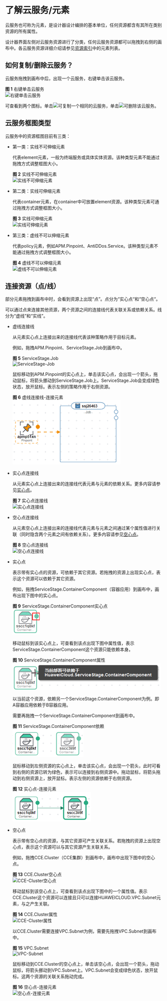 # 了解云服务/元素<a name="aos_01_5013"></a>

云服务也可称为元素，是设计器设计编排的基本单位，任何资源都含有其所在类别资源的所有属性。

设计器界面左侧对云服务资源进行了分类，任何云服务资源都可以拖拽到右侧的画布中。各云服务资源详细介绍请参见[资源索引](https://support.huaweicloud.com/tr-aos/aos_01_4012.html)中的元素列表。

## 如何复制/删除云服务？<a name="section568959143817"></a>

云服务拖拽到画布中后，出现一个云服务，右键单击该云服务。

**图 1**  右键单击云服务<a name="fig163015118405"></a>  
![](figures/右键单击云服务.png "右键单击云服务")

可查看到两个图标。单击![](figures/icon-copy.png)可复制一个相同的云服务，单击![](figures/icon-delete.png)可删除该云服务。

## 云服务框图类型<a name="section1994713378184"></a>

云服务中的资源框图目前有三类：

-   第一类：实线不可伸缩元素

    代表element元素，一般为终端服务或具体实体资源。该种类型元素不能通过拖拽方式调整框图大小。

    **图 2**  实线不可伸缩元素<a name="fig139217518612"></a>  
    ![](figures/实线不可伸缩元素.png "实线不可伸缩元素")

-   第二类：实线可伸缩元素

    代表container元素，在container中可放置element资源。该种类型元素可通过拖拽方式调整框图大小。

    **图 3**  实线可伸缩元素<a name="fig14544056274"></a>  
    ![](figures/实线可伸缩元素.png "实线可伸缩元素")

-   第三类：虚线不可以伸缩元素

    代表policy元素，例如APM.Pinpoint、AntiDDos.Service。该种类型元素不能通过拖拽方式调整框图大小。

    **图 4**  虚线不可以伸缩元素<a name="fig965295483414"></a>  
    ![](figures/虚线不可以伸缩元素.png "虚线不可以伸缩元素")


## 连接资源（点/线）<a name="section1209618411"></a>

部分元素拖拽到画布中时，会看到资源上出现“点”。点分为“实心点“和“空心点“。

可以通过点来连接其他资源，两个资源之间的连接线代表关联关系或依赖关系。线分为“虚线”和“实线”。

-   虚线连接线

    从元素实心点上连接出来的连接线代表该种策略作用于目标元素。

    例如，拖拽APM.Pinpoint、ServiceStage.Job到画布中。

    **图 5**  ServiceStage.Job<a name="fig2034833914520"></a>  
    ![](figures/ServiceStage-Job.png "ServiceStage-Job")

    鼠标移动到APM.Pinpoint的实心点上，单击该实心点，会出现一个箭头，拖动鼠标，将箭头挪动到ServiceStage.Job上。ServiceStage.Job会变成绿色状态，放开鼠标。表示左侧的策略作用于右侧资源。

    **图 6**  虚线连接线-连接元素<a name="fig16350195195419"></a>  
    ![](figures/虚线连接线-连接元素.png "虚线连接线-连接元素")

-   实心点连接线

    从元素实心点上连接出来的连接线代表元素与元素的依赖关系。更多内容请参见[实心点](#li561615170458)。

    **图 7**  实心点连接线<a name="fig689441881811"></a>  
    ![](figures/实心点连接线.png "实心点连接线")

-   空心点连接线

    从元素空心点上连接出来的连接线代表元素与元素之间通过某个属性值进行关联（同时隐含两个元素之间有依赖关系）。更多内容请参见[空心点](#li16472174514349)。

    **图 8**  空心点连接线<a name="fig18912340102314"></a>  
    ![](figures/空心点连接线.png "空心点连接线")


-   <a name="li561615170458"></a>实心点

    表示带有实心点的资源，可依赖于其它资源。若拖拽的资源上出现实心点，表示这个资源可以依赖于其它资源。

    例如，拖拽ServiceStage.ContainerComponent（容器应用）到画布中，画布出现下图中的实心点。

    **图 9**  ServiceStage.ContainerComponent实心点<a name="fig149781724104511"></a>  
    ![](figures/ServiceStage-ContainerComponent实心点.png "ServiceStage-ContainerComponent实心点")

    移动鼠标到该实心点上，可查看到该点出现下图中属性值，表示ServiceStage.ContainerComponent这个资源只能依赖本身。

    **图 10**  ServiceStage.ContainerComponent属性<a name="fig996516489469"></a>  
    ![](figures/ServiceStage-ContainerComponent属性.png "ServiceStage-ContainerComponent属性")

    以当前这个资源，依赖另一个ServiceStage.ContainerComponent为例。即A容器应用依赖于B容器应用。

    需要再拖拽一个ServiceStage.ContainerComponent到画布中。

    **图 11**  ServiceStage.ContainerComponent依赖<a name="fig16536374548"></a>  
    ![](figures/ServiceStage-ContainerComponent依赖.png "ServiceStage-ContainerComponent依赖")

    鼠标移动到左侧资源的实心点上，单击该实心点，会出现一个箭头，此时可看到右侧的资源已转为绿色，表示可以连接到右侧资源中。拖动鼠标，将箭头拖动到右侧资源上，放开鼠标。表示左侧的资源依赖于右侧资源。

    **图 12**  实心点-连接元素<a name="fig1069919144420"></a>  
    ![](figures/实心点-连接元素.png "实心点-连接元素")

-   <a name="li16472174514349"></a>空心点

    表示带有空心点的资源，与其它资源可产生关联关系。若拖拽的资源上出现空心点，表示这个资源可以与其它资源产生关联关系。

    例如，拖拽CCE.Cluster（CCE集群）到画布中，画布中出现下图中的空心点。

    **图 13**  CCE.Cluster空心点<a name="fig774612183617"></a>  
    ![](figures/CCE-Cluster空心点.png "CCE-Cluster空心点")

    移动鼠标到该空心点上，可查看到该点出现下图中的一个属性值。表示CCE.Cluster这个资源可以连接且只可以连接HUAWEICLOUD.VPC.Subnet元素，与之产生关联。

    **图 14**  CCE.Cluster属性<a name="fig44689329472"></a>  
    ![](figures/CCE-Cluster属性.png "CCE-Cluster属性")

    以CCE.Cluster需要连接VPC.Subnet为例，需要先拖拽VPC.Subnet到画布中。

    **图 15**  VPC.Subnet<a name="fig9246164105512"></a>  
    ![](figures/VPC-Subnet.png "VPC-Subnet")

    鼠标移动到CCE.Cluster的空心点上，单击该空心点，会出现一个箭头，拖动鼠标，将箭头挪动到VPC.Subnet上。VPC.Subnet会变成绿色状态，放开鼠标。这两个资源的关联关系拖动完成。

    **图 16**  空心点-连接元素<a name="fig256025619816"></a>  
    ![](figures/空心点-连接元素.png "空心点-连接元素")


